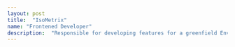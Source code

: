 ```yaml
---
layout: post
title:  "IsoMetrix"
name: "Frontened Developer"
description:  "Responsible for developing features for a greenfield Environmental, Social & Governance (ESG) web app. I drove the reporting, dashboards, and UX development effort."
---
```


